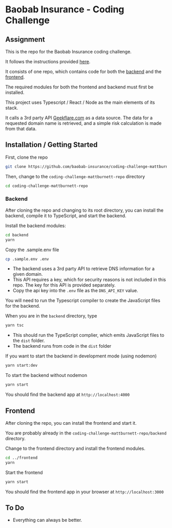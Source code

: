# Baobab Insurance - Coding Challenge


## Assignment
This is the repo for the Baobab Insurance coding challenge.

It follows the instructions provided [here](./instructions.md).

It consists of one repo, which contains code for both the [backend](./backend) and the [frontend](./frontend).

The required modules for both the frontend and backend must first be installed.

This project uses Typescript / React / Node as the main elements of its stack.

It calls a 3rd party API [Geekflare.com](https://geekflare.com/api/docs#dns-records) as a data source. The data for a requested domain name is retrieved, and a simple risk calculation is made from that data.

## Installation / Getting Started
First, clone the repo
```sh
git clone https://github.com/baobab-insurance/coding-challenge-mattburnett-repo.git
```
Then, change to the `coding-challenge-mattburnett-repo` directory
```sh
cd coding-challenge-mattburnett-repo 
```
### Backend
After cloning the repo and changing to its root directory, you can install the backend, compile it to TypeScript, and start the backend.

Install the backend modules:
```sh
cd backend
yarn
```
Copy the .sample.env file
```sh
cp .sample.env .env
```

* The backend uses a 3rd party API to retrieve DNS information for a given domain. 
* This API requires a key, which for security reasons is not included in this repo. The key for this API is provided separately.
* Copy the api key into the `.env` file as the `DNS_API_KEY` value.

You will need to run the Typescript compiler to create the JavaScript files for the backend.

When you are in the `backend` directory, type
```sh
yarn tsc
```
* This should run the TypeScript complier, which emits JavaScript files to the `dist` folder.
* The backend runs from code in the `dist` folder

If you want to start the backend in development mode (using nodemon)
```sh
yarn start:dev
```

To start the backend without nodemon
```sh
yarn start
```

You should find the backend app at `http://localhost:4000`

## Frontend
After cloning the repo, you can install the frontend and start it.

You are probably already in the `coding-challenge-mattburnett-repo/backend` directory. 

Change to the frontend directory and install the frontend modules.
```sh
cd ../frontend
yarn
```

Start the frontend
```sh
yarn start
```

You should find the frontend app in your browser at `http://localhost:3000`

## To Do
* Everything can always be better.